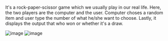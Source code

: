 It's a rock-paper-scissor game which we usually play in our real life.
Here, the two players are the computer and the user.
Computer choses a random item and user type the number of what he/she want to choose.
Lastly, it displays the output that who won or whether it's a draw.

![image](https://github.com/user-attachments/assets/bbd9f41e-6b59-4765-bcc6-5a0c2c250c0e)
![image](https://github.com/user-attachments/assets/fdcf95e0-96d1-439b-ab0c-7be98103ae7d)
